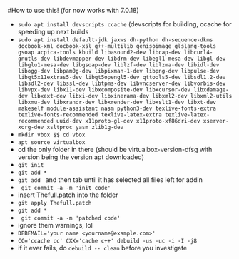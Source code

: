#How to use this! (for now works with 7.0.18)
- ```sudo apt install devscripts ccache``` (devscripts for building, ccache for speeding up next builds
- ```sudo apt install default-jdk jaxws dh-python dh-sequence-dkms docbook-xml docbook-xsl g++-multilib genisoimage glslang-tools gsoap acpica-tools kbuild libasound2-dev libcap-dev libcurl4-gnutls-dev libdevmapper-dev libdrm-dev libegl1-mesa-dev libgl-dev libglu1-mesa-dev libgsoap-dev liblzf-dev liblzma-dev libidl-dev libogg-dev libpam0g-dev libpixman-1-dev libpng-dev libpulse-dev libqt5x11extras5-dev libqt5opengl5-dev qttools5-dev libsdl1.2-dev libsdl2-dev libssl-dev libtpms-dev libvncserver-dev libvorbis-dev libvpx-dev libx11-dev libxcomposite-dev libxcursor-dev libxdamage-dev libxext-dev libxi-dev libxinerama-dev libxml2-dev libxml2-utils libxmu-dev libxrandr-dev libxrender-dev libxslt1-dev libxt-dev makeself module-assistant nasm python3-dev texlive-fonts-extra texlive-fonts-recommended texlive-latex-extra texlive-latex-recommended uuid-dev x11proto-gl-dev x11proto-xf86dri-dev xserver-xorg-dev xsltproc yasm zlib1g-dev```
- ```mkdir vbox $$ cd vbox```
- ```apt source virtualbox```
- cd the only folder in there (should be virtualbox-version-dfsg with version being the version apt downloaded)
- ```git init```
- ```git add *```
- ```git add ``` and then tab until it has selected all files left for addin
- ``` git commit -a -m 'init code'```
- insert Thefull.patch into the folder
- ```git apply Thefull.patch```
- ```git add *```
- ``` git commit -a -m 'patched code'```
- ignore them warnings, lol
- ```DEBEMAIL='your name <yourname@example.com>'```
- ```CC='ccache cc' CXX='cache c++' debuild -us -uc -i -I -j8```
- if it ever fails, do ```debuild -- clean``` before you investigate
